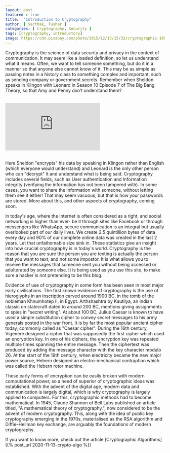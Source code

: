 ```yaml
---
layout: post
featured : true
title:  "Introduction to Cryptography"
author: [ Sarthak, Tushar ]
categories: [ Cryptography, Security ]
tags: [cryptography, introductory]
image: https://cdn.pixabay.com/photo/2015/12/13/15/32/cryptographic-1091257_1280.jpg
---
```


Cryptography is the science of data security and privacy in the context of communication. It may seem like a loaded definition, so let us understand what it means. Often, we want to tell someone something, but do it in a manner so that anyone else cannot know of it. This may be as simple as passing notes in a history class to something complex and important, such as sending company or government secrets. Remember when Sheldon speaks in Klingon with Leonard in Season 10 Episode 7 of The Big Bang Theory, so that Amy and Penny don’t understand them?

<!-- Youtube video embedd-->
<br>
<div class="embed-responsive embed-responsive-16by9">
<iframe class="embed-responsive-item" src="https://www.youtube.com/embed/OOq3g8a7HRk" frameborder="0" allow="accelerometer; autoplay; clipboard-write; encrypted-media; gyroscope; picture-in-picture" allowfullscreen></iframe>
</div>
<br>

Here Sheldon "encrypts" his data by speaking in Klingon rather than English (which everyone would understand) and Leonard is the only other person who can "decrypt" it and understand what is being said. Cryptography includes several fields, such as User authentication and Information integrity (verifying the information has not been tampered with). In some cases, you want to share the information with someone, without letting them see it either! That may seem vacuous, but that is how your passwords are stored. More about this, and other aspects of cryptography, coming soon.

In today's age, where the internet is often considered as a right, and social networking is higher than ever- be it through sites like Facebook or through messengers like WhatsApp, secure communication is an integral but usually overlooked part of our daily lives. We create 2.5 quintillion bytes of data every day and 90% of our complete online data was created in the last 2 years. Let that unfathomable size sink in. These statistics give an insight into how crucial cryptography is in today's world. Cryptography is the reason that you are sure the person you are texting is actually the person that you want to text, and not some impostor. It is what allows you to receive the messages that someone sent you without being accessed or adulterated by someone else. It is being used as you use this site, to make sure a hacker is not pretending to be this blog. 

Evidence of use of cryptography in some form has been seen in most major early civilisations. The first known evidence of cryptography is the use of hieroglyphs in an inscription carved around 1900 BC, in the tomb of the nobleman Khnumhotep II, in Egypt. Arthshashtra by Kautilya, an Indian classic on statecraft dated to around 200 BC, mentions giving assignments to spies in "secret writing". At about 100 BC, Julius Caesar is known to have used a simple substitution cipher to convey secret messages to his army generals posted in the war front. It is by far the most popular ancient cipher today, commonly called as "Caesar cipher". During the 16th century, Vigenere designed a cipher that was supposedly the first cipher which used an encryption key. In one of his ciphers, the encryption key was repeated multiple times spanning the entire message. Then the ciphertext was produced by adding the message character with the key character modulo 26. At the start of the 19th century, when electricity became the new major power source, Hebern designed an electro-mechanical contraption which was called the Hebern rotor machine. 

These early forms of encryption can be easily broken with modern computational power, so a need of superior of cryptographic ideas was established. With the advent of the digital age, modern data and communication is largely digital, which is why cryptography is largely applied to computers. For this, cryptographic methods had to become mathematical. In 1945, Claude Shannon of Bell Labs published an article titled, "A mathematical theory of cryptography.", now considered to be the advent of modern cryptography. This, along with the idea of public key cryptography emerging in the 1970s, materialised as the RSA algorithm and Diffie–Hellman key exchange, are arguably the foundations of modern cryptography. 

If you want to know more, check out the article [Cryptographic Algorithms]({% post_url 2020-11-13-crypto-algo %})